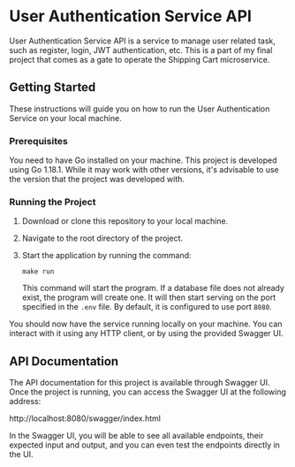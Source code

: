 # User Authentication Service API

User Authentication Service API is a service to manage user related task, such as register, login, JWT authentication, etc. This is a part of my final project that comes as a gate to operate the Shipping Cart microservice.

## Getting Started

These instructions will guide you on how to run the User Authentication Service on your local machine.

### Prerequisites

You need to have Go installed on your machine. This project is developed using Go 1.18.1. While it may work with other versions, it's advisable to use the version that the project was developed with.

### Running the Project

1. Download or clone this repository to your local machine.

2. Navigate to the root directory of the project.

3. Start the application by running the command: 
    ```
    make run
    ```
    This command will start the program. If a database file does not already exist, the program will create one. It will then start serving on the port specified in the `.env` file. By default, it is configured to use port `8080`. 

You should now have the service running locally on your machine. You can interact with it using any HTTP client, or by using the provided Swagger UI.

## API Documentation

The API documentation for this project is available through Swagger UI. Once the project is running, you can access the Swagger UI at the following address:

http://localhost:8080/swagger/index.html

In the Swagger UI, you will be able to see all available endpoints, their expected input and output, and you can even test the endpoints directly in the UI.